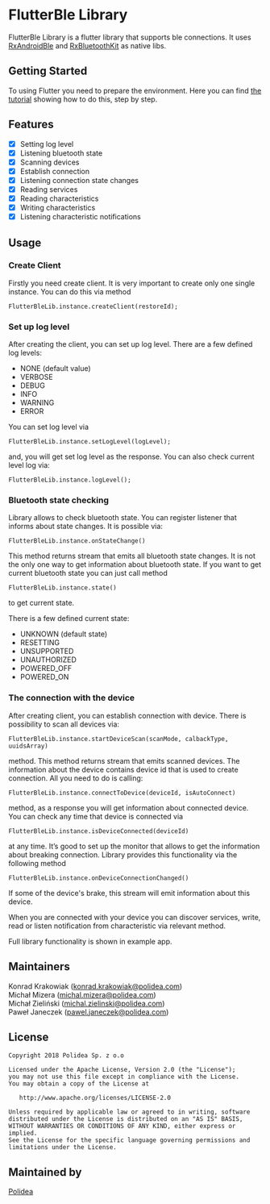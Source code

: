 # FlutterBle Library

FlutterBle Library is a flutter library that supports ble connections. It uses [RxAndroidBle](https://github.com/Polidea/RxAndroidBle) and [RxBluetoothKit](https://github.com/Polidea/RxBluetoothKit) as native libs.


## Getting Started

To using Flutter you need to prepare the environment. Here you can find [the tutorial](https://flutter.io/getting-started/) showing how to do this, step by step. 

## Features
  - [x] Setting log level
  - [x] Listening bluetooth state
  - [x] Scanning devices
  - [x] Establish connection
  - [x] Listening connection state changes
  - [x] Reading services
  - [x] Reading characteristics
  - [x] Writing characteristics
  - [x] Listening characteristic notifications

## Usage

### Create Client

Firstly you need create client. It is very important to create only one single instance. You can do this via method 

    FlutterBleLib.instance.createClient(restoreId);

### Set up log level

After creating the client, you can set up log level. There are a few defined log levels:
- NONE (default value)
- VERBOSE
- DEBUG
- INFO
- WARNING
- ERROR

You can set log level via 

    FlutterBleLib.instance.setLogLevel(logLevel);
    
and, you will get set log level  as the response. You can also check current level log via: 
  
    FlutterBleLib.instance.logLevel();


### Bluetooth state checking

Library allows to check bluetooth state. You can register listener that informs about state changes. It is possible via:
 
    FlutterBleLib.instance.onStateChange()
     
 This method returns stream that emits all bluetooth state changes. It is not the only one way to get information about bluetooth state. If you want to get current bluetooth state you can just call method 
 
    FlutterBleLib.instance.state()
     
to get current state.

There is a few defined current state:
- UNKNOWN (default state)
- RESETTING
- UNSUPPORTED 
- UNAUTHORIZED
- POWERED_OFF
- POWERED_ON

### The connection with the device

After creating client, you can establish connection with device. There is possibility to scan all devices via: 
 
    FlutterBleLib.instance.startDeviceScan(scanMode, calbackType, uuidsArray)
     
method. This method returns stream that emits scanned devices. The information about the device contains device id that is used to create connection. All you need to do is calling: 

    FlutterBleLib.instance.connectToDevice(deviceId, isAutoConnect)
     
 method, as a response you will get information about connected device. You can check any time that device is connected via 
 
    FlutterBleLib.instance.isDeviceConnected(deviceId)

at any time. It’s good to set up the monitor that allows to get the information about breaking connection. Library provides this functionality via the following method 

    FlutterBleLib.instance.onDeviceConnectionChanged()
     
 If some of the device's brake, this stream will emit information about this device.<br />

When you are connected with your device you can discover services, write, read or listen notification from characteristic via relevant method.

Full library functionality is shown in example app.

## Maintainers
Konrad Krakowiak (konrad.krakowiak@polidea.com)<br/>
Michał Mizera (michal.mizera@polidea.com)<br/>
Michał Zieliński (michal.zielinski@polidea.com)<br/>
Paweł Janeczek (pawel.janeczek@polidea.com)

## License

    Copyright 2018 Polidea Sp. z o.o

    Licensed under the Apache License, Version 2.0 (the "License");
    you may not use this file except in compliance with the License.
    You may obtain a copy of the License at

       http://www.apache.org/licenses/LICENSE-2.0

    Unless required by applicable law or agreed to in writing, software
    distributed under the License is distributed on an "AS IS" BASIS,
    WITHOUT WARRANTIES OR CONDITIONS OF ANY KIND, either express or implied.
    See the License for the specific language governing permissions and
    limitations under the License.

## Maintained by

[Polidea](http://www.polidea.com)